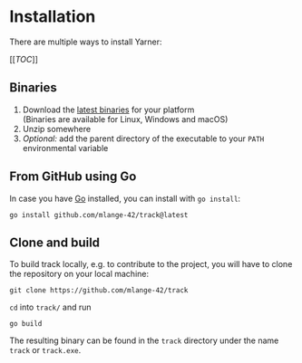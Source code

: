 # Installation

There are multiple ways to install Yarner:

[[_TOC_]]

## Binaries

1. Download the [latest binaries](https://github.com/mlange-42/track/releases) for your platform  
   (Binaries are available for Linux, Windows and macOS)
2. Unzip somewhere
3. *Optional:* add the parent directory of the executable to your `PATH` environmental variable

## From GitHub using Go

In case you have [Go](https://go.dev/) installed, you can install with `go install`:

```
go install github.com/mlange-42/track@latest
```

## Clone and build

To build track locally, e.g. to contribute to the project, you will have to clone the repository on your local machine:

```
git clone https://github.com/mlange-42/track
```

`cd` into `track/` and run

```
go build
```

The resulting binary can be found in the `track` directory under the name `track` or `track.exe`.

